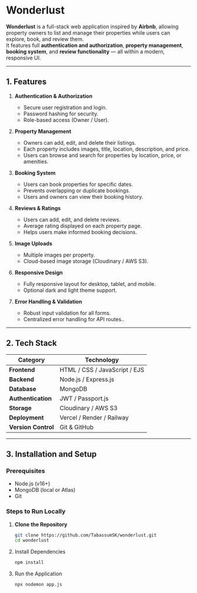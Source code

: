 # Wonderlust

**Wonderlust** is a full-stack web application inspired by **Airbnb**, allowing property owners to list and manage their properties while users can explore, book, and review them.  
It features full **authentication and authorization**, **property management**, **booking system**, and **review functionality** — all within a modern, responsive UI.

---

## 1. Features

1) **Authentication & Authorization**
   - Secure user registration and login.
   - Password hashing for security.
   - Role-based access (Owner / User).

2) **Property Management**
   - Owners can add, edit, and delete their listings.
   - Each property includes images, title, location, description, and price.
   - Users can browse and search for properties by location, price, or amenities.

3) **Booking System**
   - Users can book properties for specific dates.
   - Prevents overlapping or duplicate bookings.
   - Users and owners can view their booking history.

4) **Reviews & Ratings**
   - Users can add, edit, and delete reviews.
   - Average rating displayed on each property page.
   - Helps users make informed booking decisions.

5) **Image Uploads**
   - Multiple images per property.
   - Cloud-based image storage (Cloudinary / AWS S3).

6) **Responsive Design**
   - Fully responsive layout for desktop, tablet, and mobile.
   - Optional dark and light theme support.

7) **Error Handling & Validation**
   - Robust input validation for all forms.
   - Centralized error handling for API routes..

---

## 2. Tech Stack

| Category | Technology |
|-----------|-------------|
| **Frontend** | HTML / CSS / JavaScript / EJS |
| **Backend** | Node.js / Express.js |
| **Database** | MongoDB |
| **Authentication** | JWT / Passport.js |
| **Storage** | Cloudinary / AWS S3 |
| **Deployment** | Vercel / Render / Railway |
| **Version Control** | Git & GitHub |

---

## 3. Installation and Setup

### Prerequisites
- Node.js (v16+)
- MongoDB (local or Atlas)
- Git

### Steps to Run Locally

1. **Clone the Repository**
   ```bash
   git clone https://github.com/TabassumSK/wonderlust.git
   cd wonderlust

2. Install Dependencies
   ```bash
   npm install

3. Run the Application
   ```bash
   npx nodemon app.js

